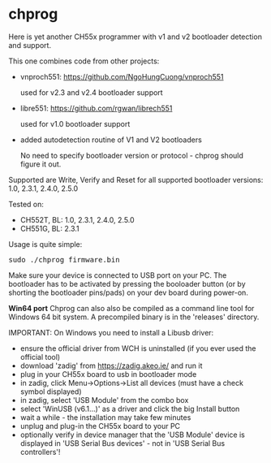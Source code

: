 # chprog
Here is yet another CH55x programmer with v1 and v2 bootloader detection and support.

This one combines code from other projects: 
* vnproch551: https://github.com/NgoHungCuong/vnproch551
  
  used for v2.3 and v2.4 bootloader support
* libre551: https://github.com/rgwan/librech551
  
  used for v1.0 bootloader support
* added autodetection routine of V1 and V2 bootloaders

  No need to specify bootloader version or protocol - chprog should
  figure it out.

Supported are Write, Verify and Reset for all supported bootloader versions:
1.0, 2.3.1, 2.4.0, 2.5.0

Tested on:
* CH552T, BL: 1.0, 2.3.1, 2.4.0, 2.5.0
* CH551G, BL: 2.3.1

Usage is quite simple:
<pre>
sudo ./chprog firmware.bin
</pre>

Make sure your device is connected to USB port on your PC. The bootloader has to be
activated by pressing the booloader button (or by shorting the bootloader pins/pads)
on your dev board during power-on.

**Win64 port**
Chprog can also also be compiled as a command line tool for Windows 64 bit system.
A precompiled binary is in the 'releases' directory.

IMPORTANT: On Windows you need to install a Libusb driver:
* ensure the official driver from WCH is uninstalled (if you ever used the official tool)
* download 'zadig' from https://zadig.akeo.ie/ and run it
* plug in your CH55x board to usb in bootloader mode
* in zadig, click  Menu->Options->List all devices (must have a check symbol displayed)
* in zadig, select 'USB Module' from the combo box
* select 'WinUSB (v6.1...)' as a driver and click the big Install button
* wait a while - the installation may take few minutes
* unplug and plug-in the CH55x board to your PC
* optionally verify in device manager that the 'USB Module' device is displayed
  in 'USB Serial Bus devices' - not in 'USB Serial Bus controllers'! 
